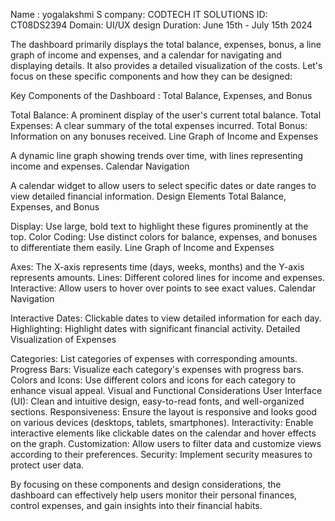 Name :  yogalakshmi S 
company: CODTECH IT SOLUTIONS
ID: CT08DS2394
Domain: UI/UX design
Duration: June 15th - July 15th 2024


The dashboard primarily displays the total balance, expenses, bonus, a line graph of income and expenses, and a calendar for navigating and displaying details. It also provides a detailed visualization of the costs. Let's focus on these specific components and how they can be designed:

Key Components of the Dashboard : 
Total Balance, Expenses, and Bonus

Total Balance: A prominent display of the user's current total balance.
Total Expenses: A clear summary of the total expenses incurred.
Total Bonus: Information on any bonuses received.
Line Graph of Income and Expenses

A dynamic line graph showing trends over time, with lines representing income and expenses.
Calendar Navigation

A calendar widget to allow users to select specific dates or date ranges to view detailed financial information.
Design Elements
Total Balance, Expenses, and Bonus

Display: Use large, bold text to highlight these figures prominently at the top.
Color Coding: Use distinct colors for balance, expenses, and bonuses to differentiate them easily.
Line Graph of Income and Expenses

Axes: The X-axis represents time (days, weeks, months) and the Y-axis represents amounts.
Lines: Different colored lines for income and expenses.
Interactive: Allow users to hover over points to see exact values.
Calendar Navigation

Interactive Dates: Clickable dates to view detailed information for each day.
Highlighting: Highlight dates with significant financial activity.
Detailed Visualization of Expenses

Categories: List categories of expenses with corresponding amounts.
Progress Bars: Visualize each category's expenses with progress bars.
Colors and Icons: Use different colors and icons for each category to enhance visual appeal.
Visual and Functional Considerations
User Interface (UI): Clean and intuitive design, easy-to-read fonts, and well-organized sections.
Responsiveness: Ensure the layout is responsive and looks good on various devices (desktops, tablets, smartphones).
Interactivity: Enable interactive elements like clickable dates on the calendar and hover effects on the graph.
Customization: Allow users to filter data and customize views according to their preferences.
Security: Implement security measures to protect user data.

By focusing on these components and design considerations, the dashboard can effectively help users monitor their personal finances, control expenses, and gain insights into their financial habits.
